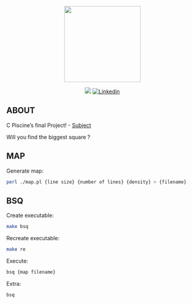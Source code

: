 <p align="center">
    <img src="https://github.com/rrofly/rrofly/blob/main/images/42-Lisboa_CMYK_Horizontal.jpg" height=200/>
</p>

<p align="center">
<img src="https://img.shields.io/badge/State-Finished-blue"/>
<a href='https://www.linkedin.com/in/rofly' target="_blank"><img alt='Linkedin' src='https://img.shields.io/badge/LinkedIn-100000?style=flat-square&logo=Linkedin&logoColor=white&labelColor=0A66C2&color=0A66C2'/></a>
</p>



## ABOUT

C Piscine’s final Project! - [Subject](https://github.com/Rofly01/42-libft)

Will you find the biggest square ?


## MAP
Generate map:
```sh
perl ./map.pl {line size} {number of lines} {density} > {filename}
```

## BSQ
Create executable:
```sh
make bsq
```

Recreate executable:
```sh
make re
```

Execute:
```sh
bsq {map filename}
```

Extra:
```sh
bsq
```
>
